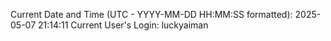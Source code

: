 Current Date and Time (UTC - YYYY-MM-DD HH:MM:SS formatted): 2025-05-07 21:14:11
Current User's Login: luckyaiman
